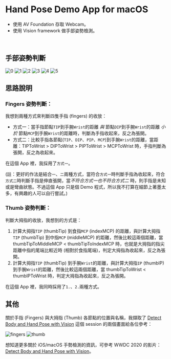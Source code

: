 # Hand Pose Demo App for macOS


- 使用 AV Foundation 存取 Webcam。
- 使用 Vision framework 做手部姿勢檢測。

<br>

## 手部姿勢判斷

![0](imgs/img00.png)
![1](imgs/img01.png)
![2](imgs/img02.png)
![3](imgs/img03.png)
![4](imgs/img04.png)
![5](imgs/img05.png)

## 思路說明

### Fingers 姿勢判斷：

我想到兩種方式來判斷四隻手指 (fingers) 的收放：

- 方式一：當手指節點`TIP`到手腕`Wrist`的距離 *與* 節點`DIP`到手腕`Wrist`的距離 *小於* 節點`MCP`到手腕`Wrist`的距離時，判斷為手指收起來，反之為張開。
- 方式二：比較手指各節點(`TIP`、`DIP`、`PIP`、`MCP`)到手腕`Wrist`的距離，當距離：TIPToWrist > DIPToWrist > PIPToWrist > MCPToWrist 時，手指判斷為張開，反之為收起來。

在這個 App 裡，我採用了`方式一`。 

(註：更好的作法是結合`一`、`二`兩種方式，當符合`方式一`時判斷手指為收起來，符合`方式二`時判斷手指是伸直張開，當*不符合方式一也不符合方式二* 時，則手指是未知或是彎曲狀態。不過這個 App 只是個 Demo 程式，所以我不打算在細節上著墨太多，有興趣的人可以自行嘗試。)


### Thumb 姿勢判斷：

判斷大拇指的收放，我想到的方式是：

1. 計算大拇指`TIP` (thumbTip) 到食指`MCP` (indexMCP) 的距離，與計算大拇指`TIP` (thumbTip) 到中指`MCP` (middleMCP) 的距離，然後比較這兩個距離，當 thumbTipToMiddleMCP < thumbTipToIndexMCP 時，也就是大拇指的指尖距離中指的尾端比較近時 (相對於食指尾端)，判定大拇指為收起來，反之為張開。
2. 計算大拇指`TIP` (thumbTip) 到手腕`Wrist`的距離，與計算大拇指`IP` (thumbIP) 到手腕`Wrist`的距離，然後比較這兩個距離，當 thumbTipToWrist < thumbIPToWrist 時，判定大拇指為收起來，反之為張開。

在這個 App 裡，我同時採用了`1.`、`2.`兩種方式。


## 其他

關於手指 (Fingers) 與大拇指 (Thumb) 各節點的位置與名稱，我擷取了 [Detect Body and Hand Pose with Vision](https://developer.apple.com/videos/play/wwdc2020/10653/) 這個 session 的兩個畫面給各位參考：

![fingers](imgs/fingers.png)
![thumb](imgs/thumb.png)


想知道更多關於 iOS/macOS 手勢檢測的資訊，可參考 WWDC 2020 的影片：[Detect Body and Hand Pose with Vision](https://developer.apple.com/videos/play/wwdc2020/10653/)。


